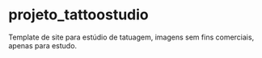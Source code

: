 # projeto_tattoostudio
Template de site para estúdio de tatuagem, imagens sem fins comerciais, apenas para estudo.
